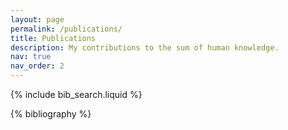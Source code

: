 ```yaml
---
layout: page
permalink: /publications/
title: Publications
description: My contributions to the sum of human knowledge.
nav: true
nav_order: 2
---
```


<!-- _pages/publications.md -->

<!-- Bibsearch Feature -->

{% include bib_search.liquid %}

<div class="publications">

{% bibliography %}

</div>
